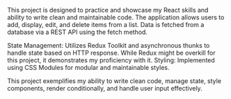This project is designed to practice and showcase my React skills and ability to write clean and maintainable code. The application allows users to add, display, edit, and delete items from a list. Data is fetched from a database via a REST API using the fetch method.

State Management: Utilizes Redux Toolkit and asynchronous thunks to handle state based on HTTP response. While Redux might be overkill for this project, it demonstrates my proficiency with it.
Styling: Implemented using CSS Modules for modular and maintainable styles.

This project exemplifies my ability to write clean code, manage state, style components, render conditionally, and handle user input effectively.